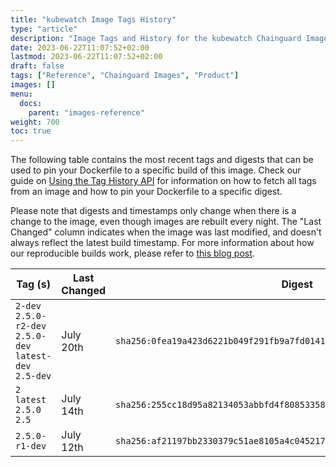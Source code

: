 ```yaml
---
title: "kubewatch Image Tags History"
type: "article"
description: "Image Tags and History for the kubewatch Chainguard Image"
date: 2023-06-22T11:07:52+02:00
lastmod: 2023-06-22T11:07:52+02:00
draft: false
tags: ["Reference", "Chainguard Images", "Product"]
images: []
menu:
  docs:
    parent: "images-reference"
weight: 700
toc: true
---
```


The following table contains the most recent tags and digests that can be used to pin your Dockerfile to a specific build of this image. Check our guide on [Using the Tag History API](/chainguard/chainguard-images/using-the-tag-history-api/) for information on how to fetch all tags from an image and how to pin your Dockerfile to a specific digest.

Please note that digests and timestamps only change when there is a change to the image, even though images are rebuilt every night. The "Last Changed" column indicates when the image was last modified, and doesn't always reflect the latest build timestamp. For more information about how our reproducible builds work, please refer to [this blog post](https://www.chainguard.dev/unchained/reproducing-chainguards-reproducible-image-builds).

| Tag (s)                                                    | Last Changed | Digest                                                                    |
|------------------------------------------------------------|--------------|---------------------------------------------------------------------------|
|  `2-dev` `2.5.0-r2-dev` `2.5.0-dev` `latest-dev` `2.5-dev` | July 20th    | `sha256:0fea19a423d6221b049f291fb9a7fd0141cff6353822394af7cf471bc7f834d6` |
|  `2` `latest` `2.5.0` `2.5`                                | July 14th    | `sha256:255cc18d95a82134053abbfd4f80853358e1f2757506f45df4caeaa34705c5fb` |
|  `2.5.0-r1-dev`                                            | July 12th    | `sha256:af21197bb2330379c51ae8105a4c0452174581f31bbd0e86be84cc89dbfd0562` |
